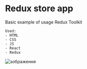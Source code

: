 # **Redux store app**

Basic example of usage Redux Toolkit
```
Used:
- HTML
- CSS
- JS
- React
- Redux
```
![зображення](https://github.com/Javez/Redux-Store-App/assets/66317972/843b6cfa-8424-4a4d-aff0-0103b7628b10)

